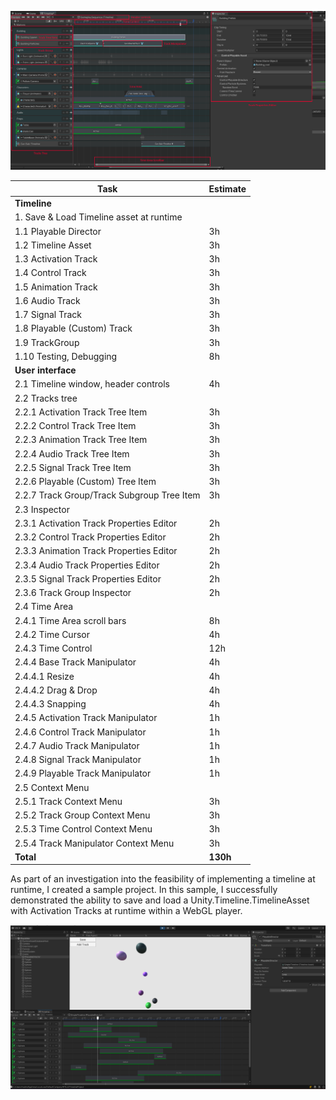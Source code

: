 ![Timeline][timeline]


| Task                                        | Estimate |
|---------------------------------------------|----------|
| **Timeline**                                |          |
| 1. Save & Load Timeline asset at runtime    |          |
| 1.1 Playable Director                       | 3h       |
| 1.2 Timeline Asset                          | 3h       |
| 1.3 Activation Track                        | 3h       |
| 1.4 Control Track                           | 3h       |
| 1.5 Animation Track                         | 3h       |
| 1.6 Audio Track                             | 3h       |
| 1.7 Signal Track                            | 3h       |
| 1.8 Playable (Custom) Track                 | 3h       |
| 1.9 TrackGroup                              | 3h       |
| 1.10 Testing, Debugging                     | 8h       |
| **User interface**                          |          |
| 2.1 Timeline window, header controls        | 4h       |
| 2.2 Tracks tree                             |          |
| 2.2.1 Activation Track Tree Item            | 3h       |
| 2.2.2 Control Track Tree Item               | 3h       |
| 2.2.3 Animation Track Tree Item             | 3h       |
| 2.2.4 Audio Track Tree Item                 | 3h       |
| 2.2.5 Signal Track Tree Item                | 3h       |
| 2.2.6 Playable (Custom) Tree Item           | 3h       |
| 2.2.7 Track Group/Track Subgroup Tree Item  | 3h       |
| 2.3 Inspector                               |          |
| 2.3.1 Activation Track Properties Editor    | 2h       |
| 2.3.2 Control Track Properties Editor       | 2h       |
| 2.3.3 Animation Track Properties Editor     | 2h       |
| 2.3.4 Audio Track Properties Editor         | 2h       |
| 2.3.5 Signal Track Properties Editor        | 2h       |
| 2.3.6 Track Group Inspector                 | 2h       |
| 2.4 Time Area                               |          |
| 2.4.1 Time Area scroll bars                 | 8h       |
| 2.4.2 Time Cursor                           | 4h       |
| 2.4.3 Time Control                          | 12h      |
| 2.4.4 Base Track Manipulator                | 4h       |
| 2.4.4.1 Resize                              | 4h       |
| 2.4.4.2 Drag & Drop                         | 4h       |
| 2.4.4.3 Snapping                            | 4h       |
| 2.4.5 Activation Track Manipulator          | 1h       |
| 2.4.6 Control Track Manipulator             | 1h       |
| 2.4.7 Audio Track Manipulator               | 1h       |
| 2.4.8 Signal Track Manipulator              | 1h       |
| 2.4.9 Playable Track Manipulator            | 1h       |
| 2.5 Context Menu                            |          |
| 2.5.1 Track Context Menu                    | 3h       |
| 2.5.2 Track Group Context Menu              | 3h       |
| 2.5.3 Time Control Context Menu             | 3h       |
| 2.5.4 Track Manipulator Context Menu        | 3h       |
| **Total**                                   | **130h** |


As part of an investigation into the feasibility of implementing a timeline at runtime, I created a sample project. In this sample, I successfully demonstrated the ability to save and load a Unity.Timeline.TimelineAsset with Activation Tracks at runtime within a WebGL player.

![Timeline With Activation Tracks][timeline_with_activation_tracks]


[timeline]:Images/Timeline.png
[timeline_with_activation_tracks]:Images/timeline_with_activation_tracks.png

